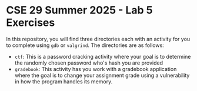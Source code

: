 # CSE 29 Summer 2025 - Lab 5 Exercises

In this repository, you will find three directories each with an activity for you to complete using `gdb` or `valgrind`. The directories are as follows:

- `ctf`: This is a password cracking activity where your goal is to determine the randomly chosen password who's hash you are provided
- `gradebook`: This activity has you work with a gradebook application where the goal is to change your assignment grade using a vulnerability in how the program handles its memory.